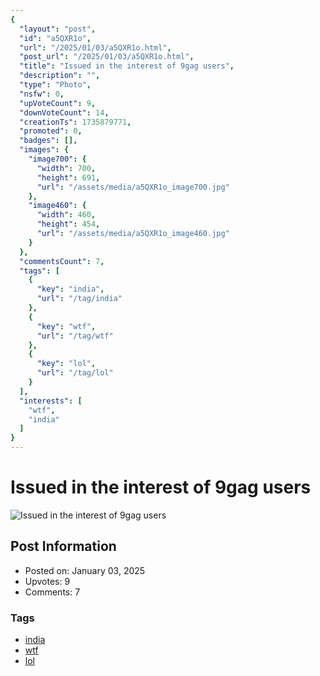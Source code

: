 ```yaml
---
{
  "layout": "post",
  "id": "a5QXR1o",
  "url": "/2025/01/03/a5QXR1o.html",
  "post_url": "/2025/01/03/a5QXR1o.html",
  "title": "Issued in the interest of 9gag users",
  "description": "",
  "type": "Photo",
  "nsfw": 0,
  "upVoteCount": 9,
  "downVoteCount": 14,
  "creationTs": 1735879771,
  "promoted": 0,
  "badges": [],
  "images": {
    "image700": {
      "width": 700,
      "height": 691,
      "url": "/assets/media/a5QXR1o_image700.jpg"
    },
    "image460": {
      "width": 460,
      "height": 454,
      "url": "/assets/media/a5QXR1o_image460.jpg"
    }
  },
  "commentsCount": 7,
  "tags": [
    {
      "key": "india",
      "url": "/tag/india"
    },
    {
      "key": "wtf",
      "url": "/tag/wtf"
    },
    {
      "key": "lol",
      "url": "/tag/lol"
    }
  ],
  "interests": [
    "wtf",
    "india"
  ]
}
---
```


# Issued in the interest of 9gag users

![Issued in the interest of 9gag users](/assets/media/a5QXR1o_image700.jpg)

## Post Information

- Posted on: January 03, 2025
- Upvotes: 9
- Comments: 7

### Tags

- [india](/tag/india)
- [wtf](/tag/wtf)
- [lol](/tag/lol)
